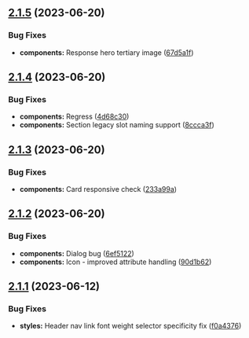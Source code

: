 ## [2.1.5](https://github.com/jacecotton/tcds/compare/v2.1.4...v2.1.5) (2023-06-20)


### Bug Fixes

* **components:** Response hero tertiary image ([67d5a1f](https://github.com/jacecotton/tcds/commit/67d5a1f51032313e9ad4185432028bb2ec2754e4))



## [2.1.4](https://github.com/jacecotton/tcds/compare/v2.1.3...v2.1.4) (2023-06-20)


### Bug Fixes

* **components:** Regress ([4d68c30](https://github.com/jacecotton/tcds/commit/4d68c307388d32a0ab0befea768df0971fa139a0))
* **components:** Section legacy slot naming support ([8ccca3f](https://github.com/jacecotton/tcds/commit/8ccca3fce932667c660eb9ff58ab6cb2b7bad8e8))



## [2.1.3](https://github.com/jacecotton/tcds/compare/v2.1.2...v2.1.3) (2023-06-20)


### Bug Fixes

* **components:** Card responsive check ([233a99a](https://github.com/jacecotton/tcds/commit/233a99a9a1815b85f0a1a7e06161a9ded5e638a6))



## [2.1.2](https://github.com/jacecotton/tcds/compare/v2.1.1...v2.1.2) (2023-06-20)


### Bug Fixes

* **components:** Dialog bug ([6ef5122](https://github.com/jacecotton/tcds/commit/6ef5122994e207fabe14a22e2df25273730fe20d))
* **components:** Icon - improved attribute handling ([90d1b62](https://github.com/jacecotton/tcds/commit/90d1b62989d97853b668b4d3c5b57e74e26d1fc9))



## [2.1.1](https://github.com/jacecotton/tcds/compare/v2.1.0...v2.1.1) (2023-06-12)


### Bug Fixes

* **styles:** Header nav link font weight selector specificity fix ([f0a4376](https://github.com/jacecotton/tcds/commit/f0a4376bdf44dfdea072f87bfcb66163872e7253))



